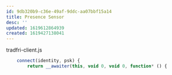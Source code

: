 ```yaml
---
id: 9db320b9-c36e-49af-9ddc-aa07bbf15a14
title: Presence Sensor
desc: ''
updated: 1619612864939
created: 1619427138041
---
```




tradfri-client.js
```js
    connect(identity, psk) {
        return __awaiter(this, void 0, void 0, function* () {
```
